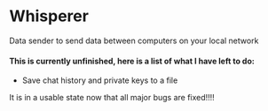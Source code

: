 # Whisperer
Data sender to send data between computers on your local network

#### This is currently unfinished, here is a list of what I have left to do:
- Save chat history and private keys to a file

It is in a usable state now that all major bugs are fixed!!!!